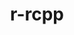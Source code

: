 ---
title: "r-rcpp"
layout: cache
categories: [package, develop]
meta: {"compilers": ["gcc@=11.4.0", "gcc@=7.5.0"], "num_specs": 9, "num_specs_by_stack": {"build_systems": 4, "hep": 5, "root": 9}, "oss": ["ubuntu18.04", "ubuntu22.04"], "platforms": ["linux"], "stacks": ["build_systems", "hep", "root"], "targets": ["x86_64_v3"], "versions": ["1.0.13-1"]}
spec_details: [{"compiler": "gcc@=7.5.0", "hash": "2clvrdav3tai2t65apparbzvgofju4ty", "os": "ubuntu18.04", "platform": "linux", "size": "-", "stacks": ["build_systems", "root"], "tarball": "https://binaries.spack.io/develop/build_cache/linux-ubuntu18.04-x86_64_v3/gcc-7.5.0/r-rcpp-1.0.13-1/linux-ubuntu18.04-x86_64_v3-gcc-7.5.0-r-rcpp-1.0.13-1-2clvrdav3tai2t65apparbzvgofju4ty.spack", "target": "x86_64_v3", "variants": ["build_system=generic"], "versions": ["1.0.13-1"]}, {"compiler": "gcc@=11.4.0", "hash": "4tsdrglgtj2dsn44gcmz3bhrhem7y2on", "os": "ubuntu22.04", "platform": "linux", "size": "-", "stacks": ["hep", "root"], "tarball": "https://binaries.spack.io/develop/build_cache/linux-ubuntu22.04-x86_64_v3/gcc-11.4.0/r-rcpp-1.0.13-1/linux-ubuntu22.04-x86_64_v3-gcc-11.4.0-r-rcpp-1.0.13-1-4tsdrglgtj2dsn44gcmz3bhrhem7y2on.spack", "target": "x86_64_v3", "variants": ["build_system=generic"], "versions": ["1.0.13-1"]}, {"compiler": "gcc@=7.5.0", "hash": "bvbdmiipruqa6unff7hjt7djafrl2xu6", "os": "ubuntu18.04", "platform": "linux", "size": "-", "stacks": ["build_systems", "root"], "tarball": "https://binaries.spack.io/develop/build_cache/linux-ubuntu18.04-x86_64_v3/gcc-7.5.0/r-rcpp-1.0.13-1/linux-ubuntu18.04-x86_64_v3-gcc-7.5.0-r-rcpp-1.0.13-1-bvbdmiipruqa6unff7hjt7djafrl2xu6.spack", "target": "x86_64_v3", "variants": ["build_system=generic"], "versions": ["1.0.13-1"]}, {"compiler": "gcc@=11.4.0", "hash": "d6jykd5sz7x46h4ksuas5pkchbm2zszz", "os": "ubuntu22.04", "platform": "linux", "size": "-", "stacks": ["hep", "root"], "tarball": "https://binaries.spack.io/develop/build_cache/linux-ubuntu22.04-x86_64_v3/gcc-11.4.0/r-rcpp-1.0.13-1/linux-ubuntu22.04-x86_64_v3-gcc-11.4.0-r-rcpp-1.0.13-1-d6jykd5sz7x46h4ksuas5pkchbm2zszz.spack", "target": "x86_64_v3", "variants": ["build_system=generic"], "versions": ["1.0.13-1"]}, {"compiler": "gcc@=7.5.0", "hash": "fh7rgpqfvxxyifspgwsmyy6pmyhdjmd5", "os": "ubuntu18.04", "platform": "linux", "size": "-", "stacks": ["build_systems", "root"], "tarball": "https://binaries.spack.io/develop/build_cache/linux-ubuntu18.04-x86_64_v3/gcc-7.5.0/r-rcpp-1.0.13-1/linux-ubuntu18.04-x86_64_v3-gcc-7.5.0-r-rcpp-1.0.13-1-fh7rgpqfvxxyifspgwsmyy6pmyhdjmd5.spack", "target": "x86_64_v3", "variants": ["build_system=generic"], "versions": ["1.0.13-1"]}, {"compiler": "gcc@=7.5.0", "hash": "jo2rdk3j6vvhawpoloeg67ylihsuwjh6", "os": "ubuntu18.04", "platform": "linux", "size": "-", "stacks": ["build_systems", "root"], "tarball": "https://binaries.spack.io/develop/build_cache/linux-ubuntu18.04-x86_64_v3/gcc-7.5.0/r-rcpp-1.0.13-1/linux-ubuntu18.04-x86_64_v3-gcc-7.5.0-r-rcpp-1.0.13-1-jo2rdk3j6vvhawpoloeg67ylihsuwjh6.spack", "target": "x86_64_v3", "variants": ["build_system=generic"], "versions": ["1.0.13-1"]}, {"compiler": "gcc@=11.4.0", "hash": "tywxhppknmimiafwla2b7hydxf4ho5my", "os": "ubuntu22.04", "platform": "linux", "size": "-", "stacks": ["hep", "root"], "tarball": "https://binaries.spack.io/develop/build_cache/linux-ubuntu22.04-x86_64_v3/gcc-11.4.0/r-rcpp-1.0.13-1/linux-ubuntu22.04-x86_64_v3-gcc-11.4.0-r-rcpp-1.0.13-1-tywxhppknmimiafwla2b7hydxf4ho5my.spack", "target": "x86_64_v3", "variants": ["build_system=generic"], "versions": ["1.0.13-1"]}, {"compiler": "gcc@=11.4.0", "hash": "um3gsaubcpgldbqouasjcbtoohf6qeq4", "os": "ubuntu22.04", "platform": "linux", "size": "-", "stacks": ["hep", "root"], "tarball": "https://binaries.spack.io/develop/build_cache/linux-ubuntu22.04-x86_64_v3/gcc-11.4.0/r-rcpp-1.0.13-1/linux-ubuntu22.04-x86_64_v3-gcc-11.4.0-r-rcpp-1.0.13-1-um3gsaubcpgldbqouasjcbtoohf6qeq4.spack", "target": "x86_64_v3", "variants": ["build_system=generic"], "versions": ["1.0.13-1"]}, {"compiler": "gcc@=11.4.0", "hash": "wfgiaemreyetzc3my6irqvnyixw3vxhj", "os": "ubuntu22.04", "platform": "linux", "size": "-", "stacks": ["hep", "root"], "tarball": "https://binaries.spack.io/develop/build_cache/linux-ubuntu22.04-x86_64_v3/gcc-11.4.0/r-rcpp-1.0.13-1/linux-ubuntu22.04-x86_64_v3-gcc-11.4.0-r-rcpp-1.0.13-1-wfgiaemreyetzc3my6irqvnyixw3vxhj.spack", "target": "x86_64_v3", "variants": ["build_system=generic"], "versions": ["1.0.13-1"]}]
---